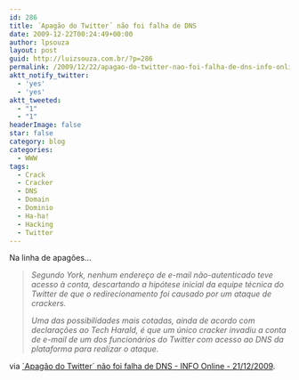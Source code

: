 ```yaml
---
id: 286
title: ´Apagão do Twitter´ não foi falha de DNS
date: 2009-12-22T00:24:49+00:00
author: lpsouza
layout: post
guid: http://luizsouza.com.br/?p=286
permalink: /2009/12/22/apagao-do-twitter-nao-foi-falha-de-dns-info-online-21122009/
aktt_notify_twitter:
  - 'yes'
  - 'yes'
aktt_tweeted:
  - "1"
  - "1"
headerImage: false
star: false
category: blog
categories:
  - WWW
tags:
  - Crack
  - Cracker
  - DNS
  - Domain
  - Dominio
  - Ha-ha!
  - Hacking
  - Twitter
---
```

Na linha de apagões...

> _Segundo York, nenhum endereço de e-mail não-autenticado teve acesso à conta, descartando a hipótese inicial da equipe técnica do Twitter de que o redirecionamento foi causado por um ataque de crackers._
> 
> _Uma das possibilidades mais cotadas, ainda de acordo com declarações ao Tech Harald, é que um único cracker invadiu a conta de e-mail de um dos funcionários do Twitter com acesso ao DNS da plataforma para realizar o ataque._

via [´Apagão do Twitter´ não foi falha de DNS - INFO Online - 21/12/2009](http://info.abril.com.br/noticias/seguranca/apagao-do-twitter-nao-foi-falha-de-dns-21122009-30.shl).